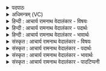 <details><summary>पदपाठः</summary>

प्र꣢। यत्। गा꣡वः꣢꣯। न। भू꣡र्ण꣢꣯यः। त्वे꣣षाः꣢। अ꣣या꣡सः꣢। अ꣡क्र꣢꣯मुः। घ्न꣡न्तः꣢꣯। कृ꣣ष्ण꣢म्। अ꣡प꣢꣯। त्व꣡च꣢꣯म्। । ४९१।
</details>

<details><summary>अधिमन्त्रम् (VC)</summary>

- पवमानः सोमः
- मेध्यातिथिः काण्वः
- गायत्री
- षड्जः
- पावमानं काण्डम्
</details>

<details><summary>हिन्दी : आचार्य रामनाथ वेदालंकार - विषयः</summary>

अगले मन्त्र में यह वर्णन है कि परमात्मा से प्राप्त आनन्द-रस क्या करते हैं।
</details>

<details><summary>हिन्दी : आचार्य रामनाथ वेदालंकार - पदार्थः</summary>

पदार्थान्वयभाषाः -  (यत्) जब (गावः न) सूर्य-किरणों के समान (भूर्णयः) धारण-पोषण करनेवाले, (त्वेषाः) दीप्तिमान्, (अयासः) क्रियाशील आनन्द-रस रूपी सोम (प्र अक्रमुः) पराक्रम दिखाते हैं, तब (त्वचम्) आवरण डालनेवाली (कृष्णाम्) तमोगुण की काली रात्रि को (ध्नन्तः) नष्ट कर देते हैं ॥५॥ इस मन्त्र में उपमालङ्कार है ॥५॥
</details>

<details><summary>हिन्दी : आचार्य रामनाथ वेदालंकार - भावार्थः</summary>

भावार्थभाषाः -  ब्रह्मानन्द-रूप रसों का जब योगी जन पान कर लेते हैं, तब सभी मोह-निशाएँ उनके मार्ग से हट जाती हैं ॥५॥
</details>

<details><summary>संस्कृत : आचार्य रामनाथ वेदालंकार - विषयः</summary>

अथ परमात्मनः प्राप्ता आनन्दरसाः किं कुर्वन्तीत्याह।
</details>

<details><summary>संस्कृत : आचार्य रामनाथ वेदालंकार - पदार्थः</summary>

पदार्थान्वयभाषाः -  (यत्) यदा (गावः न) सूर्यकिरणाः इव (भूर्णयः) धारणपोषणकराः। डुभृञ् धारणपोषणयोः। बिभर्तीति भूर्णिः, ‘घृणिपृश्निपार्ष्णिचूर्णिभूर्णयः।’ उ० ४।५३ इति निः प्रत्ययः। धातोरूत्वम्। (त्वेषाः) दीप्ताः। त्विष दीप्तौ, भ्वादिः। (अयासः) गमनशीलाः सोमाः आनन्दरसाः। अयन्ते गच्छन्तीति अयाः, जसोऽसुगागमः। (प्र अक्रमुः) पराक्रमन्ते, तदा (त्वचम्) संवरणकरीम्। त्वच संवरणे, तुदादिः। (कृष्णाम्) तमोगुणमयीं रात्रिम्। ‘कृष्णा कृष्णवर्णा रात्रिः’ इति निरुक्तम् २।२०। (घ्नन्तः) ध्वसंयन्तो, भवन्तीति शेषः ॥५॥ अत्रोपमालङ्कारः ॥५॥
</details>

<details><summary>संस्कृत : आचार्य रामनाथ वेदालंकार - भावार्थः</summary>

भावार्थभाषाः -  ब्रह्मानन्दरसान् यदा योगिनो जनाः पिबन्ति तदा सर्वा अपि मोहनिशास्तेषां मार्गादपयन्ति ॥५॥
</details>

<details><summary>संस्कृत : आचार्य रामनाथ वेदालंकार - पादटिप्पनी</summary>

टिप्पणी:   १. ऋ० ९।४१।१, ‘यद्’ इत्यत्र ‘ये’ इति पाठः। साम० ८९२।
</details>